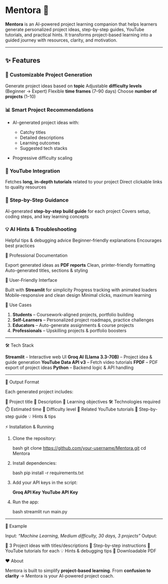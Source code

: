 

# Mentora 🚀

**Mentora** is an AI-powered project learning companion that helps learners generate personalized project ideas, step-by-step guides, YouTube tutorials, and practical hints. It transforms project-based learning into a guided journey with resources, clarity, and motivation.

---

## ✨ Features

### 🎯 Customizable Project Generation

 Generate project ideas based on **topic**
 Adjustable **difficulty levels** (Beginner → Expert)
 Flexible **time frames** (7–90 days)
 Choose **number of projects** (1–10)

### 📊 Smart Project Recommendations

* AI-generated project ideas with:

  * Catchy titles
  * Detailed descriptions
  * Learning outcomes
  * Suggested tech stacks
* Progressive difficulty scaling

### 🎥 YouTube Integration

 Fetches **long, in-depth tutorials** related to your project
 Direct clickable links to quality resources

### 📝 Step-by-Step Guidance

 AI-generated **step-by-step build guide** for each project
 Covers setup, coding steps, and key learning concepts

### 💡 AI Hints & Troubleshooting

 Helpful tips & debugging advice
 Beginner-friendly explanations
 Encourages best practices

📑 Professional Documentation

 Export generated ideas as **PDF reports**
 Clean, printer-friendly formatting
 Auto-generated titles, sections & styling

 🎨 User-Friendly Interface

 Built with **Streamlit** for simplicity
 Progress tracking with animated loaders
 Mobile-responsive and clean design
 Minimal clicks, maximum learning



 🚀 Use Cases

1. **Students** – Coursework-aligned projects, portfolio building
2. **Self-Learners** – Personalized project roadmaps, practice challenges
3. **Educators** – Auto-generate assignments & course projects
4. **Professionals** – Upskilling projects & portfolio boosters

---

 🛠️ Tech Stack

 **Streamlit** – Interactive web UI
 **Groq AI (Llama 3.3-70B)** – Project idea & guide generation
 **YouTube Data API v3** – Fetch video tutorials
 **FPDF** – PDF export of project ideas
 **Python** – Backend logic & API handling

---

 📂 Output Format

Each generated project includes:

 📌 Project title
 📝 Description
 🎯 Learning objectives
 🛠️ Technologies required
 ⏱️ Estimated time
 💪 Difficulty level
 🎥 Related YouTube tutorials
 📝 Step-by-step guide
 💡 Hints & tips


⚡ Installation & Running

1. Clone the repository:

   bash
   git clone https://github.com/your-username/Mentora.git
   cd Mentora
   

2. Install dependencies:

   bash
   pip install -r requirements.txt
   

3. Add your API keys in the script:

    **Groq API Key**
    **YouTube API Key**

4. Run the app:

   bash
   streamlit run main.py
   

---
 📌 Example

 Input: *“Machine Learning, Medium difficulty, 30 days, 3 projects”*
 Output:

   🎯 3 Project ideas with titles/descriptions
   📝 Step-by-step instructions
   🎥 YouTube tutorials for each
   💡 Hints & debugging tips
   📑 Downloadable PDF


 ❤️ About

Mentora is built to simplify **project-based learning**.
From **confusion to clarity** → Mentora is your AI-powered project coach.

